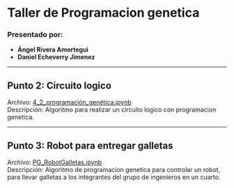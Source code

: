 # Taller de Programacion genetica

### Presentado por:
- **Ángel Rivera Amortegui**
- **Daniel Echeverry Jimenez**

---

## **Punto 2: Circuito logico**
Archivo: [4_2_programación_genética.ipynb](./4_2_programación_genética.ipynb)  
Descripción: Algoritmo para realizar un circuito logico con programacion genetica.

---

## **Punto 3: Robot para entregar galletas**
Archivo: [PG_RobotGalletas.ipynb](./PG_RobotGalletas.ipynb)  
Descripción: Algoritmo de programacion genetica para controlar un robot, para llevar galletas a los integrantes del grupo de ingenieros en un cuarto.
